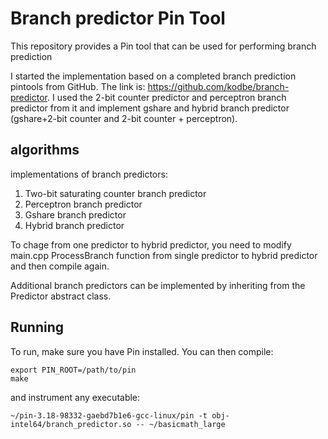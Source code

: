 # Branch predictor Pin Tool
This repository provides a Pin tool that can be used for performing branch prediction

I started the implementation based on a completed branch prediction pintools from GitHub. The link is: https://github.com/kodbe/branch-predictor. I used the 2-bit counter predictor and perceptron branch predictor from it and implement gshare and hybrid branch predictor (gshare+2-bit counter and 2-bit counter + perceptron).

## algorithms
implementations of branch predictors:

1. Two-bit saturating counter branch predictor
2. Perceptron branch predictor 
3. Gshare branch predictor
4. Hybrid branch predictor

To chage from one predictor to hybrid predictor, you need to modify main.cpp ProcessBranch function from single predictor to hybrid predictor and then compile again.

Additional branch predictors can be implemented by inheriting from the Predictor
abstract class.

## Running
To run, make sure you have Pin installed. You can then compile:

    export PIN_ROOT=/path/to/pin
    make

and instrument any executable:

    ~/pin-3.18-98332-gaebd7b1e6-gcc-linux/pin -t obj-intel64/branch_predictor.so -- ~/basicmath_large
